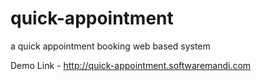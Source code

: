 # quick-appointment
a quick appointment booking web based system 

Demo Link - http://quick-appointment.softwaremandi.com

